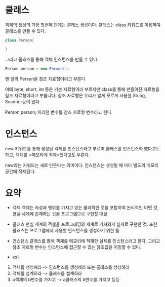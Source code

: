 # 클래스

객체의 생성의 가장 첫번째 단계는 클래스 생성이다. 클래스는 class 키워드를 이용하여 클래스를 만들 수 있다.

```java
class Person{

}
```
그리고 클래스를 통해 객체 인스턴스를 만들 수 있다.
```java
Person person = new Person();
```
맨 앞의 Person을 참조 자료형이라고 부른다

여태 byte, short, int 등은 기본 자료형이라 부르지만 class를 통해 만들어진 자료형을 참조 자료형이라고 부릅니다. 참조 자료형은 우리가 알게 모르게 사용한 String, Scanner등이 있다.

Person person;
이러한 변수를 참조 자료형 변수라고 한다.

# 인스턴스

new 키워드를 통해 생성된 객체를 인스턴스라고 부르며 클래스를 인스턴스화 했다고도 하고, 객체를 <메모리에 적제>했다고도 부른다.

new라는 키워드는 새로 만든다는 의미이다. 인스턴스는 생성될 때 마다 별도의 메모리 공간에 적재된다.

# 요약

- 객체
객체는 속성과 행위를 가지고 있는 물리적인 것을 포함하여 논리적인 어떤 것, 현실 세계에 존재하는 것을 프로그램으로 구현할 대상

- 클래스
현실 세계의 객첼을 프로그래밍의 세계로 가져와서 실제로 구현한 것. 또한 클래스는 프로그램에서 사용할 인스턴스를 생성하기 위한 틀

- 인스턴스
클래스를 통해 객체를 메모리에 적재한 실체를 인스턴스라고 한다. 그리고 참조 자료형 변수는 인스턴스에 접근할 수 있는 참조값을 저장할 수 있다.

- ex)
1. 객체를 생성해라 -> 인스턴스를 생성해라 또는 클래스를 생성해라
2. 객체를 설계하라 -> 클래스를 설계하라
3. a객체의 b변수를 가지고 -> a클래스의 b변수를 가지고 등등

